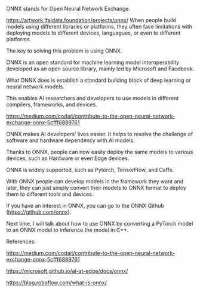 ONNX stands for Open Neural Network Exchange.




https://artwork.lfaidata.foundation/projects/onnx/
When people build models using different libraries or platforms, they often face limitations with deploying models to different devices, languagues, or even to different platforms.

The key to solving this problem is using ONNX.

ONNX is an open standard for machine learning model interoperability developed as an open source library, mainly led by Microsoft and Facebook.



What ONNX does is establish a standard building block of deep learning or neural network models.

This enables AI researchers and developers to use models in different compilers, frameworks, and devices.


https://medium.com/codait/contribute-to-the-open-neural-network-exchange-onnx-5cfff6889761

ONNX makes AI developers' lives easier. It helps to resolve the challenge of software and hardware dependency with AI models.

Thanks to ONNX, people can now easily deploy the same models to various devices, such as Hardware or even Edge devices.



ONNX is widely supported, such as Pytorch, TensorFlow, and Caffe.

With ONNX people can develop models in the framework they want and later, they can just simply convert their models to ONNX format to deploy them to different tools and devices.



If you have an interest in ONNX, you can go to the ONNX Github (https://github.com/onnx).



Next time, I will talk about how to use ONNX by converting a PyTorch model to an ONNX model to inference the model in C++.





References:

https://medium.com/codait/contribute-to-the-open-neural-network-exchange-onnx-5cfff6889761

https://microsoft.github.io/ai-at-edge/docs/onnx/

https://blog.roboflow.com/what-is-onnx/
